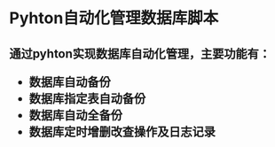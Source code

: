 <h1>Pyhton自动化管理数据库脚本

<h2>通过pyhton实现数据库自动化管理，主要功能有：
  
- 数据库自动备份
- 数据库指定表自动备份
- 数据库自动全备份
- 数据库定时增删改查操作及日志记录
